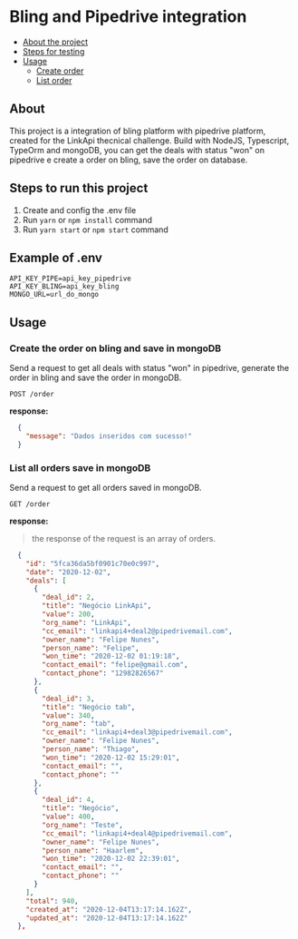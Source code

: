 # Bling and Pipedrive integration

* [About the project](#about)
* [Steps for testing](#steps-to-run-this-project)
* [Usage](#usage)
  * [Create order](#create-the-order-on-bling-and-save-in-mongoDB)
  * [List order](#list-all-orders-save-in-mongoDB)


## About
This project is a integration of bling platform with pipedrive platform, created for the LinkApi thecnical challenge. Build with NodeJS, Typescript, TypeOrm and mongoDB, you can get the deals with status "won" on pipedrive e create a order on bling, save the order on database.

## Steps to run this project

1. Create and config the .env file
2. Run `yarn` or `npm install` command
3. Run `yarn start` or `npm start` command

## Example of .env

```.env
API_KEY_PIPE=api_key_pipedrive
API_KEY_BLING=api_key_bling
MONGO_URL=url_do_mongo
```

## Usage

### Create the order on bling and save in mongoDB

Send a request to get all deals with status "won" in pipedrive, generate the order in bling and save the order in mongoDB.

`POST /order`

**response:**

```json
  {
    "message": "Dados inseridos com sucesso!"
  }
```

### List all orders save in mongoDB

Send a request to get all orders saved in mongoDB.

`GET /order` 

**response:**

>the response of the request is an array of orders.

```json
  {
    "id": "5fca36da5bf0901c70e0c997",
    "date": "2020-12-02",
    "deals": [
      {
        "deal_id": 2,
        "title": "Negócio LinkApi",
        "value": 200,
        "org_name": "LinkApi",
        "cc_email": "linkapi4+deal2@pipedrivemail.com",
        "owner_name": "Felipe Nunes",
        "person_name": "Felipe",
        "won_time": "2020-12-02 01:19:18",
        "contact_email": "felipe@gmail.com",
        "contact_phone": "12982826567"
      },
      {
        "deal_id": 3,
        "title": "Negócio tab",
        "value": 340,
        "org_name": "tab",
        "cc_email": "linkapi4+deal3@pipedrivemail.com",
        "owner_name": "Felipe Nunes",
        "person_name": "Thiago",
        "won_time": "2020-12-02 15:29:01",
        "contact_email": "",
        "contact_phone": ""
      },
      {
        "deal_id": 4,
        "title": "Negócio",
        "value": 400,
        "org_name": "Teste",
        "cc_email": "linkapi4+deal4@pipedrivemail.com",
        "owner_name": "Felipe Nunes",
        "person_name": "Haarlem",
        "won_time": "2020-12-02 22:39:01",
        "contact_email": "",
        "contact_phone": ""
      }
    ],
    "total": 940,
    "created_at": "2020-12-04T13:17:14.162Z",
    "updated_at": "2020-12-04T13:17:14.162Z"
  },
  ```
